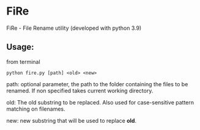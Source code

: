 # FiRe

FiRe - File Rename utility (developed with python 3.9)


## Usage:

from terminal

``` 
python fire.py [path] <old> <new>
```

path: optional parameter, the path to the folder containing the files to be renamed. If non specified takes current working directory.

old: The old substring to be replaced. Also used for case-sensitive pattern matching on filenames.

new: new substring that will be used to replace **old**.
